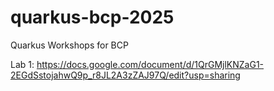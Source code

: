 # quarkus-bcp-2025
Quarkus Workshops for BCP

Lab 1: https://docs.google.com/document/d/1QrGMjlKNZaG1-2EGdSstojahwQ9p_r8JL2A3zZAJ97Q/edit?usp=sharing


